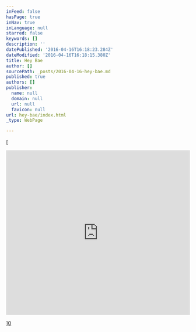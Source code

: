 ```yaml
---
inFeed: false
hasPage: true
inNav: true
inLanguage: null
starred: false
keywords: []
description: ''
datePublished: '2016-04-16T16:18:23.284Z'
dateModified: '2016-04-16T16:18:15.380Z'
title: Hey Bae
author: []
sourcePath: _posts/2016-04-16-hey-bae.md
published: true
authors: []
publisher:
  name: null
  domain: null
  url: null
  favicon: null
url: hey-bae/index.html
_type: WebPage

---
```

[

<iframe width=" 100%" height="450" scrolling="no" frameborder="no" src="https://w.soundcloud.com/player/?url=https%3A//api.soundcloud.com/tracks/255237004&amp;auto_play=false&amp;hide_related=false&amp;show_comments=true&amp;show_user=true&amp;show_reposts=false&amp;visual=true" style="">Hey Bae</iframe>

][0]

[0]: href